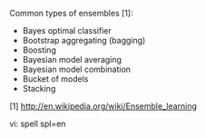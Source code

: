 

Common types of ensembles [1]:

- Bayes optimal classifier
- Bootstrap aggregating (bagging)
- Boosting
- Bayesian model averaging
- Bayesian model combination
- Bucket of models
- Stacking


[1] <http://en.wikipedia.org/wiki/Ensemble_learning>

vi: spell spl=en
